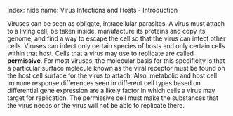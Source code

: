 index: hide
name: Virus Infections and Hosts - Introduction

Viruses can be seen as obligate, intracellular parasites. A virus must attach to a living cell, be taken inside, manufacture its proteins and copy its genome, and find a way to escape the cell so that the virus can infect other cells. Viruses can infect only certain species of hosts and only certain cells within that host. Cells that a virus may use to replicate are called  **permissive**. For most viruses, the molecular basis for this specificity is that a particular surface molecule known as the viral receptor must be found on the host cell surface for the virus to attach. Also, metabolic and host cell immune response differences seen in different cell types based on differential gene expression are a likely factor in which cells a virus may target for replication. The permissive cell must make the substances that the virus needs or the virus will not be able to replicate there.
